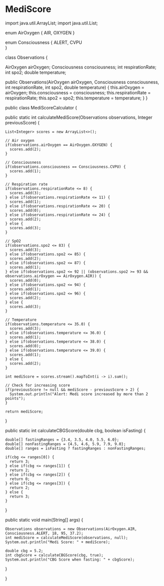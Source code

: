 # MediScore
import java.util.ArrayList;
import java.util.List;

enum AirOxygen {
  AIR,
  OXYGEN
}

enum Consciousness {
  ALERT,
  CVPU  
}

class Observations {

  AirOxygen airOxygen;
  Consciousness consciousness;
  int respirationRate;
  int spo2;
  double temperature;

  public Observations(AirOxygen airOxygen, Consciousness consciousness, int respirationRate, int spo2, double temperature) {
    this.airOxygen = airOxygen;
    this.consciousness = consciousness;
    this.respirationRate = respirationRate;
    this.spo2 = spo2;
    this.temperature = temperature;
  }
}

public class MediScoreCalculator {

  public static int calculateMediScore(Observations observations, Integer previousScore) {
    
    List<Integer> scores = new ArrayList<>();

    // Air oxygen
    if(observations.airOxygen == AirOxygen.OXYGEN) {
      scores.add(2);
    }

    // Consciousness
    if(observations.consciousness == Consciousness.CVPU) {
      scores.add(1);
    }

    // Respiration rate
    if(observations.respirationRate <= 8) {
      scores.add(3);
    } else if(observations.respirationRate <= 11) {
      scores.add(1);
    } else if(observations.respirationRate <= 20) {
      scores.add(0);
    } else if(observations.respirationRate <= 24) {
      scores.add(2);
    } else {
      scores.add(3);
    }

    // SpO2
    if(observations.spo2 <= 83) {
      scores.add(3);
    } else if(observations.spo2 <= 85) {
      scores.add(2);
    } else if(observations.spo2 <= 87) {
      scores.add(1);
    } else if(observations.spo2 <= 92 || (observations.spo2 >= 93 && observations.airOxygen == AirOxygen.AIR)) {
      scores.add(0);
    } else if(observations.spo2 <= 94) {
      scores.add(1);
    } else if(observations.spo2 <= 96) {
      scores.add(2);
    } else {
      scores.add(3);
    }

    // Temperature
    if(observations.temperature <= 35.0) {
      scores.add(3); 
    } else if(observations.temperature <= 36.0) {
      scores.add(1);
    } else if(observations.temperature <= 38.0) {
      scores.add(0);
    } else if(observations.temperature <= 39.0) {
      scores.add(1);
    } else {
      scores.add(2);
    }

    int mediScore = scores.stream().mapToInt(i -> i).sum();

    // Check for increasing score
    if(previousScore != null && mediScore - previousScore > 2) {
      System.out.println("Alert: Medi score increased by more than 2 points");
    }

    return mediScore;
  }

  public static int calculateCBGScore(double cbg, boolean isFasting) {
        
    double[] fastingRanges = {3.4, 3.5, 4.0, 5.5, 6.0};
    double[] nonFastingRanges = {4.5, 4.6, 5.9, 7.9, 9.0};
    double[] ranges = isFasting ? fastingRanges : nonFastingRanges;

    if(cbg <= ranges[0]) {
      return 3;
    } else if(cbg <= ranges[1]) {
      return 2;
    } else if(cbg <= ranges[2]) {
      return 0;
    } else if(cbg <= ranges[3]) {
      return 2;
    } else {
      return 3;
    }
  }

  public static void main(String[] args) {
        
    Observations observations = new Observations(AirOxygen.AIR, Consciousness.ALERT, 18, 95, 37.2);
    int mediScore = calculateMediScore(observations, null);
    System.out.println("Medi Score: " + mediScore);

    double cbg = 5.2;
    int cbgScore = calculateCBGScore(cbg, true);
    System.out.println("CBG Score when fasting: " + cbgScore);

  }

}
